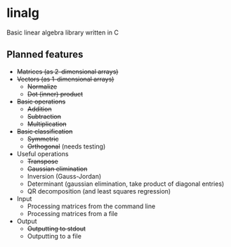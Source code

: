 linalg
======

Basic linear algebra library written in C

Planned features
----------------
* ~~Matrices (as 2-dimensional arrays)~~
* ~~Vectors (as 1-dimensional arrays)~~
    * ~~Normalize~~
    * ~~Dot (inner) product~~
* ~~Basic operations~~
    * ~~Addition~~
    * ~~Subtraction~~
    * ~~Multiplication~~
* ~~Basic classification~~
    * ~~Symmetric~~
    * ~~Orthogonal~~ (needs testing)
* Useful operations
    * ~~Transpose~~
    * ~~Gaussian elimination~~
    * Inversion (Gauss-Jordan)
    * Determinant (gaussian elimination, take product of diagonal entries)
    * QR decomposition (and least squares regression)
* Input
    * Processing matrices from the command line
    * Processing matrices from a file
* Output
    * ~~Outputting to stdout~~
    * Outputting to a file

